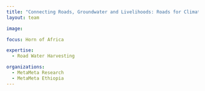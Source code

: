 ```yaml
---
title: "Connecting Roads, Groundwater and Livelihoods: Roads for Climate Resilience: Optimizing the Hydrological Potential of the Rural Infrastructure"
layout: team

image: 

focus: Horn of Africa

expertise:
  - Road Water Harvesting

organizations:
  - MetaMeta Research
  - MetaMeta Ethiopia
---
```

